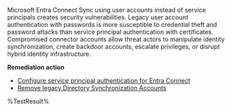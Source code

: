 Microsoft Entra Connect Sync using user accounts instead of service principals creates security vulnerabilities. Legacy user account authentication with passwords is more susceptible to credential theft and password attacks than service principal authentication with certificates. Compromised connector accounts allow threat actors to manipulate identity synchronization, create backdoor accounts, escalate privileges, or disrupt hybrid identity infrastructure.  

**Remediation action**

- [Configure service principal authentication for Entra Connect](https://learn.microsoft.com/entra/identity/hybrid/connect/authenticate-application-id?tabs=default&wt.mc_id=zerotrustrecommendations_automation_content_cnl_csasci#onboard-to-application-based-authentication)
- [Remove legacy Directory Synchronization Accounts](https://learn.microsoft.com/entra/identity/hybrid/connect/authenticate-application-id?tabs=default&wt.mc_id=zerotrustrecommendations_automation_content_cnl_csasci#remove-a-legacy-service-account)
<!--- Results --->
%TestResult%

